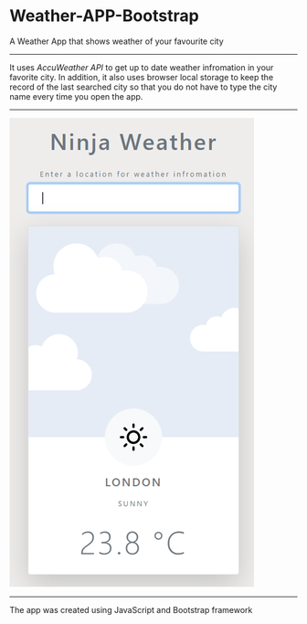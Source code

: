 # Weather-APP-Bootstrap
A Weather App that shows weather of your favourite city
***
It uses *AccuWeather API* to get up to date weather infromation in your favorite city. In addition, it also uses browser local storage to keep the record of the last searched city so that you do not have to type the city name every time you open the app. 

***

![Weather APP!](./img/app.png "Weather App View")

***
The app was created using JavaScript and Bootstrap framework

